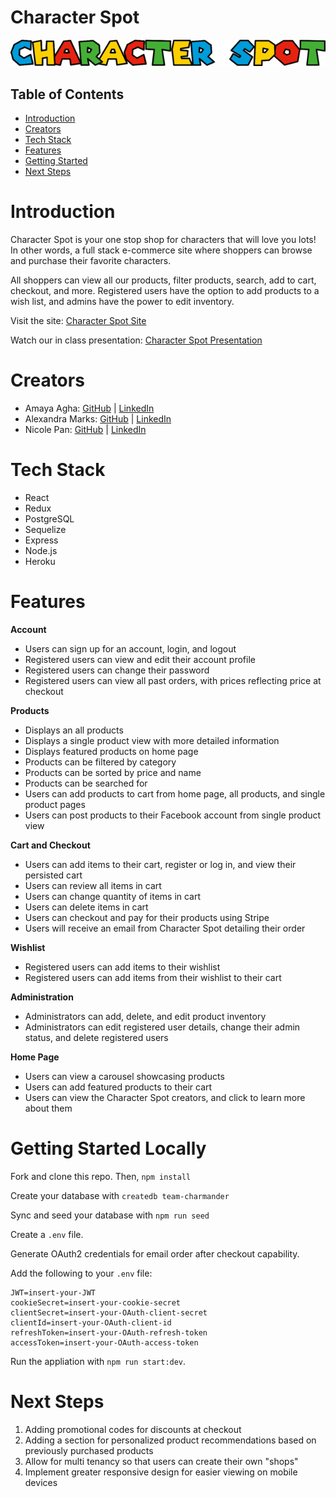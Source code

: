 # Character Spot

![Character Spot Logo](/public/images/logo.png)

## Table of Contents

- [Introduction](#introduction)
- [Creators](#creators)
- [Tech Stack](#tech-stack)
- [Features](#features)
- [Getting Started](#getting-started)
- [Next Steps](#next-steps)

# Introduction

Character Spot is your one stop shop for characters that will love you lots! In other words, a full stack e-commerce site where shoppers can browse and purchase their favorite characters.

All shoppers can view all our products, filter products, search, add to cart, checkout, and more. Registered users have the option to add products to a wish list, and admins have the power to edit inventory.

Visit the site: [Character Spot Site](https://character-spot.herokuapp.com)

Watch our in class presentation: [Character Spot Presentation](https://youtu.be/Si6PQvqs2yw)

# Creators

- Amaya Agha: [GitHub](https://github.com/AmayaWinter) | [LinkedIn](https://www.linkedin.com/in/amaya-agha/)
- Alexandra Marks: [GitHub](https://github.com/amarks93) | [LinkedIn](https://www.linkedin.com/in/alexandravmarks)
- Nicole Pan: [GitHub](https://github.com/pannicole) | [LinkedIn](https://www.linkedin.com/in/nicole-pan1/)

# Tech Stack

- React
- Redux
- PostgreSQL
- Sequelize
- Express
- Node.js
- Heroku

# Features

**Account**

- Users can sign up for an account, login, and logout
- Registered users can view and edit their account profile
- Registered users can change their password
- Registered users can view all past orders, with prices reflecting price at checkout

**Products**

- Displays an all products
- Displays a single product view with more detailed information
- Displays featured products on home page
- Products can be filtered by category
- Products can be sorted by price and name
- Products can be searched for
- Users can add products to cart from home page, all products, and single product pages
- Users can post products to their Facebook account from single product view

**Cart and Checkout**

- Users can add items to their cart, register or log in, and view their persisted cart
- Users can review all items in cart
- Users can change quantity of items in cart
- Users can delete items in cart
- Users can checkout and pay for their products using Stripe
- Users will receive an email from Character Spot detailing their order

**Wishlist**

- Registered users can add items to their wishlist
- Registered users can add items from their wishlist to their cart

**Administration**

- Administrators can add, delete, and edit product inventory
- Administrators can edit registered user details, change their admin status, and delete registered users

**Home Page**

- Users can view a carousel showcasing products
- Users can add featured products to their cart
- Users can view the Character Spot creators, and click to learn more about them

# Getting Started Locally

Fork and clone this repo. Then, `npm install`

Create your database with `createdb team-charmander`

Sync and seed your database with `npm run seed`

Create a `.env` file.

Generate OAuth2 credentials for email order after checkout capability.

Add the following to your `.env` file:

```
JWT=insert-your-JWT
cookieSecret=insert-your-cookie-secret
clientSecret=insert-your-OAuth-client-secret
clientId=insert-your-OAuth-client-id
refreshToken=insert-your-OAuth-refresh-token
accessToken=insert-your-OAuth-access-token
```

Run the appliation with `npm run start:dev`.

# Next Steps

1. Adding promotional codes for discounts at checkout
2. Adding a section for personalized product recommendations based on previously purchased products
3. Allow for multi tenancy so that users can create their own "shops"
4. Implement greater responsive design for easier viewing on mobile devices
